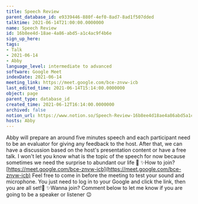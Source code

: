 ```yaml
---
title: Speech Review
parent_database_id: e9339446-880f-4ef0-8ad7-8ad1f507dded
talktime: 2021-06-14T21:00:00.0000000
name: Speech Review
id: 16b8ee4d-18ae-4a86-abd5-a1c4ac9f4b6e
sign_up_here: 
tags:
- Talk
- 2021-06-14
- Abby
language_level: intermediate to advanced
software: Google Meet
indexDate: 2021-06-14
meeting_link: https://meet.google.com/bce-znvw-icb
last_edited_time: 2021-06-14T15:14:00.0000000
object: page
parent_type: database_id
created_time: 2021-06-12T16:14:00.0000000
archived: false
notion_url: https://www.notion.so/Speech-Review-16b8ee4d18ae4a86abd5a1c4ac9f4b6e
hosts: Abby
---
```


Abby will prepare an around five minutes speech and each participant need to be an evaluator for giving any feedback to the host. After that, we can have a discussion based on the host's presentation content or have a free talk. I won't let you know what is the topic of the speech for now because sometimes we need the surprise to abundant our life 🥰
✨How to join?
 [https://meet.google.com/bce-znvw-icb](https://meet.google.com/bce-znvw-icb) 
Feel free to come in before the meeting to test your sound and microphone. You just need to log in to your Google and click the link, then you are all set!🥳 
✨Wanna join?
Comment below to let me know if you are going to be a speaker or listener 😉

